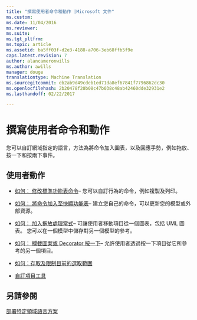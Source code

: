 ```yaml
---
title: "撰寫使用者命令和動作 |Microsoft 文件"
ms.custom: 
ms.date: 11/04/2016
ms.reviewer: 
ms.suite: 
ms.tgt_pltfrm: 
ms.topic: article
ms.assetid: ba5ff03f-d2e3-4188-a706-3eb68ffb5f9e
caps.latest.revision: 7
author: alancameronwills
ms.author: awills
manager: douge
translationtype: Machine Translation
ms.sourcegitcommit: eb2ab9d49cdeb1ed71da8ef67841f7796862dc30
ms.openlocfilehash: 2b20478f20b08c47b038c48ab42460dde32931e2
ms.lasthandoff: 02/22/2017

---
```

# <a name="writing-user-commands-and-actions"></a>撰寫使用者命令和動作
您可以自訂網域指定的語言，方法為將命令加入圖表，以及回應手勢，例如拖放、按一下和按兩下事件。  
  
## <a name="user-actions"></a>使用者動作  
  
-   [如何︰ 修改標準功能表命令](../modeling/how-to-modify-a-standard-menu-command-in-a-domain-specific-language.md)– 您可以自訂行為的命令，例如複製及列印。  
  
-   [如何︰ 將命令加入至快顯功能表](../modeling/how-to-add-a-command-to-the-shortcut-menu.md)– 建立您自己的命令，可以更新您的模型或外部資源。  
  
-   [如何︰ 加入拖放處理常式](../modeling/how-to-add-a-drag-and-drop-handler.md)– 可讓使用者移動項目從一個圖表，包括 UML 圖表。 您可以在一個模型中儲存對另一個模型的參考。  
  
-   [如何︰ 攔截圖案或 Decorator 按一下](../modeling/how-to-intercept-a-click-on-a-shape-or-decorator.md)– 允許使用者透過按一下項目從它所參考的另一個項目。  
  
-   [如何：存取及限制目前的選取範圍](../modeling/how-to-access-and-constrain-the-current-selection.md)  
  
-   [自訂項目工具](../modeling/customizing-element-tools.md)  
  
## <a name="see-also"></a>另請參閱  
 [部署特定領域語言方案](../modeling/deploying-domain-specific-language-solutions.md)

